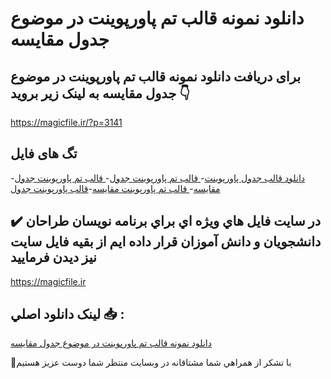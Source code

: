 # دانلود نمونه قالب تم پاورپوینت در موضوع جدول مقایسه

## برای دریافت دانلود نمونه قالب تم پاورپوینت در موضوع جدول مقایسه به لینک زیر بروید 👇

https://magicfile.ir/?p=3141

## تگ های فایل

-[دانلود قالب جدول پاورپوینت](https://magicfile.ir/product/%d9%82%d8%a7%d9%84%d8%a8-%d8%aa%d9%85-%d9%be%d8%a7%d9%88%d8%b1%d9%be%d9%88%db%8c%d9%86%d8%aa-%d8%af%d8%b1-%d9%85%d9%88%d8%b6%d9%88%d8%b9-%d8%ac%d8%af%d9%88%d9%84-%d9%85%d9%82%d8%a7%db%8c%d8%b3%d9%87/)-[ قالب تم پاورپوینت جدول](https://magicfile.ir/product/%d9%82%d8%a7%d9%84%d8%a8-%d8%aa%d9%85-%d9%be%d8%a7%d9%88%d8%b1%d9%be%d9%88%db%8c%d9%86%d8%aa-%d8%af%d8%b1-%d9%85%d9%88%d8%b6%d9%88%d8%b9-%d8%ac%d8%af%d9%88%d9%84-%d9%85%d9%82%d8%a7%db%8c%d8%b3%d9%87/)-[ قالب تم پاورپوینت جدول مقایسه](https://magicfile.ir/product/%d9%82%d8%a7%d9%84%d8%a8-%d8%aa%d9%85-%d9%be%d8%a7%d9%88%d8%b1%d9%be%d9%88%db%8c%d9%86%d8%aa-%d8%af%d8%b1-%d9%85%d9%88%d8%b6%d9%88%d8%b9-%d8%ac%d8%af%d9%88%d9%84-%d9%85%d9%82%d8%a7%db%8c%d8%b3%d9%87/)-[ قالب تم پاورپوینت مقایسه](https://magicfile.ir/product/%d9%82%d8%a7%d9%84%d8%a8-%d8%aa%d9%85-%d9%be%d8%a7%d9%88%d8%b1%d9%be%d9%88%db%8c%d9%86%d8%aa-%d8%af%d8%b1-%d9%85%d9%88%d8%b6%d9%88%d8%b9-%d8%ac%d8%af%d9%88%d9%84-%d9%85%d9%82%d8%a7%db%8c%d8%b3%d9%87/)-[قالب پاورپوینت جدول](https://magicfile.ir/product/%d9%82%d8%a7%d9%84%d8%a8-%d8%aa%d9%85-%d9%be%d8%a7%d9%88%d8%b1%d9%be%d9%88%db%8c%d9%86%d8%aa-%d8%af%d8%b1-%d9%85%d9%88%d8%b6%d9%88%d8%b9-%d8%ac%d8%af%d9%88%d9%84-%d9%85%d9%82%d8%a7%db%8c%d8%b3%d9%87/)

## ✔️ در سايت فايل هاي ويژه اي براي برنامه نويسان طراحان دانشجويان و دانش آموزان قرار داده ايم از بقيه فايل سايت نيز ديدن فرماييد

https://magicfile.ir


## لينک دانلود اصلي 📥 :

[دانلود نمونه قالب تم پاورپوینت در موضوع جدول مقایسه](https://magicfile.ir/product/%d9%82%d8%a7%d9%84%d8%a8-%d8%aa%d9%85-%d9%be%d8%a7%d9%88%d8%b1%d9%be%d9%88%db%8c%d9%86%d8%aa-%d8%af%d8%b1-%d9%85%d9%88%d8%b6%d9%88%d8%b9-%d8%ac%d8%af%d9%88%d9%84-%d9%85%d9%82%d8%a7%db%8c%d8%b3%d9%87/) 


🙏با تشکر از همراهي شما مشتاقانه در وبسایت منتظر شما دوست عزیز هستیم

